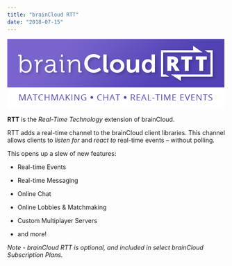 ```yaml
---
title: "brainCloud RTT"
date: "2018-07-15"
---
```


[![](images/braincloudrtt.tagline.500x160.png)](images/braincloudrtt.tagline.500x160.png)

**RTT** is the _Real-Time Technology_ extension of brainCloud.

RTT adds a real-time channel to the brainCloud client libraries. This channel allows clients to _listen for_ and _react to_ real-time events – without polling.

This opens up a slew of new features:

- Real-time Events  
    
- Real-time Messaging  
    
- Online Chat  
    
- Online Lobbies & Matchmaking  
    
- Custom Multiplayer Servers  
    
- and more!

_Note - brainCloud RTT is optional, and included in select brainCloud Subscription Plans._
